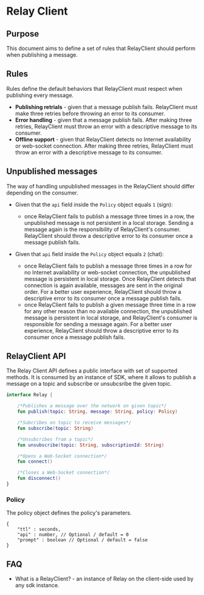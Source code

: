 # Relay Client

## Purpose

This document aims to define a set of rules that RelayClient should perform when publishing a message.

## Rules

Rules define the default behaviors that RelayClient must respect when publishing every message.

- **Publishing retrials** - given that a message publish fails. RelayClient must make three retries before throwing an error to its consumer.
- **Error handling** - given that a message publish fails. After making three retries, RelayClient must throw an error with a descriptive message to its consumer.
- **Offline support** - given that RelayClient detects no Internet availability or web-socket connection. After making three retries, RelayClient must throw an error with a descriptive message to its consumer.

## Unpublished messages

The way of handling unpublished messages in the RelayClient should differ depending on the consumer.

- Given that the `api` field inside the `Policy` object equals `1` (sign):

  - once RelayClient fails to publish a message three times in a row, the unpublished message is not persistent in a local storage. Sending a message again is the responsibility of RelayClient's consumer. RelayClient should throw a descriptive error to its consumer once a message publish fails.

- Given that `api` field inside the `Policy` object equals `2` (chat):
  - once RelayClient fails to publish a message three times in a row for no Internet availability or web-socket connection, the unpublished message is persistent in local storage. Once RelayClient detects that connection is again available, messages are sent in the original order. For a better user experience, RelayClient should throw a descriptive error to its consumer once a message publish fails.
  - once RelayClient fails to publish a given message three time in a row for any other reason than no available connection, the unpublished message is persistent in local storage, and RelayClient's consumer is responsible for sending a message again. For a better user experience, RelayClient should throw a descriptive error to its consumer once a message publish fails.

## RelayClient API

The Relay Client API defines a public interface with set of supported methods. It is consumed by an instance of SDK, where it allows to publish a message on a topic and subscribe or unsubcsribe the given topic.

```kotlin
interface Relay {

    /*Publishes a message over the network on given topic*/
    fun publish(topic: String, message: String, policy: Policy)

    /*Subcribes on topic to receive messages*/
    fun subscribe(topic: String)

    /*Unsubcribes from a topic*/
    fun unsubscribe(topic: String, subscriptionId: String)

    /*Opens a Web-Socket connection*/
    fun connect()

    /*Closes a Web-Socket connection*/
    fun disconnect()
}
```

### Policy

The policy object defines the policy's parameters.

```jsonc
{
    "ttl" : seconds,
    "api" : number, // Optional / default = 0
    "prompt" : boolean // Optional / default = false
}
```

## FAQ

- What is a RelayClient? - an instance of Relay on the client-side used by any sdk instance.
